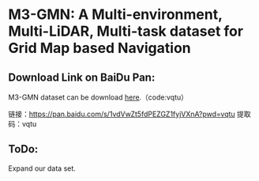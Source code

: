 # M3-GMN: A Multi-environment, Multi-LiDAR, Multi-task dataset for Grid Map based Navigation

## Download Link on BaiDu Pan:

M3-GMN dataset can be download [here](https://pan.baidu.com/s/1vdVwZt5fdPEZGZ1fyjVXnA?pwd=vqtu).（code:vqtu）

链接：https://pan.baidu.com/s/1vdVwZt5fdPEZGZ1fyjVXnA?pwd=vqtu 
提取码：vqtu

## ToDo:
Expand our data set.

